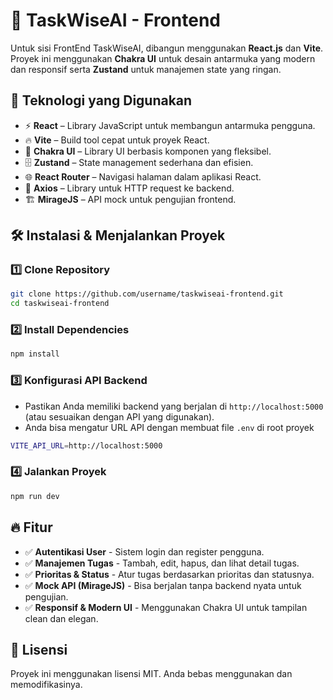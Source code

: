 # 🚀 TaskWiseAI - Frontend 

Untuk sisi FrontEnd TaskWiseAI, dibangun menggunakan **React.js** dan **Vite**. Proyek ini menggunakan **Chakra UI** untuk desain antarmuka yang modern dan responsif serta **Zustand** untuk manajemen state yang ringan.

## 📌 Teknologi yang Digunakan
- ⚡ **React** – Library JavaScript untuk membangun antarmuka pengguna.
- 🔥 **Vite** – Build tool cepat untuk proyek React.
- 🎨 **Chakra UI** – Library UI berbasis komponen yang fleksibel.
- 🗄 **Zustand** – State management sederhana dan efisien.
- 🌐 **React Router** – Navigasi halaman dalam aplikasi React.
- 🔗 **Axios** – Library untuk HTTP request ke backend.
- 🏗 **MirageJS** – API mock untuk pengujian frontend.

## 🛠 Instalasi & Menjalankan Proyek

### 1️⃣ Clone Repository
```bash
git clone https://github.com/username/taskwiseai-frontend.git
cd taskwiseai-frontend
```
### 2️⃣ Install Dependencies
```bash
npm install
```
### 3️⃣ Konfigurasi API Backend
- Pastikan Anda memiliki backend yang berjalan di `http://localhost:5000` (atau sesuaikan dengan API yang digunakan).
- Anda bisa mengatur URL API dengan membuat file `.env` di root proyek
```bash
VITE_API_URL=http://localhost:5000
```
### 4️⃣ Jalankan Proyek
```bash
npm run dev
```
## 🔥 Fitur
- ✅ **Autentikasi User** - Sistem login dan register pengguna.
- ✅ **Manajemen Tugas** - Tambah, edit, hapus, dan lihat detail tugas.
- ✅ **Prioritas & Status** - Atur tugas berdasarkan prioritas dan statusnya.
- ✅ **Mock API (MirageJS)** - Bisa berjalan tanpa backend nyata untuk pengujian.
- ✅ **Responsif & Modern UI** - Menggunakan Chakra UI untuk tampilan clean dan elegan.

## 📜 Lisensi
Proyek ini menggunakan lisensi MIT. Anda bebas menggunakan dan memodifikasinya.